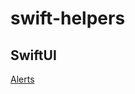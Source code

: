 # swift-helpers

## SwiftUI

[Alerts](https://github.com/kevinjbayer/swift-helpers/blob/main/swiftui/Alerts.md)
